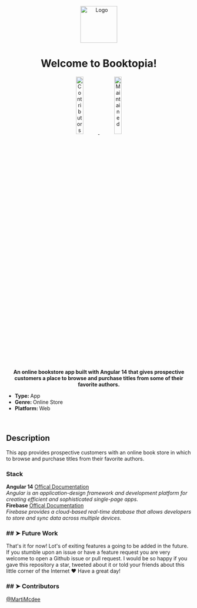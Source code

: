 <div align="center">
  <img id="logo" src="" alt="Logo" width="100"
    height="100" />
</div>
</p>
<h1 align="center">Welcome to Booktopia!</h1>
<p>
  <a href="https://github.com/marti-mcdee/readme/graphs/contributors">
    <div align="center"><img alt="Contributors" src="https://img.shields.io/github/contributors/andreasbm/readme.svg"
        height="20%" />
  </a>
  <a href="https://github.com/marti-mcdee/readme/graphs/commit-activity">
    <img alt="Maintained" src="https://img.shields.io/badge/Maintained%3F-yes-green.svg" height="20%" />
    </div>
  </a>
</p>

<p align="center">
  <b>An online bookstore app built with Angular 14 that gives prospective customers a place to browse and purchase titles from some of their favorite authors.</b></br>
  <sub>
    <ul>
      <li><b>Type: </b><span> App</span></li>
      <li><b>Genre: </b><span> Online Store</span></li>
      <li><b>Platform: </b><span> Web</span></li>
    </ul>
  </sub>
</p>

<br />
<h2>Description</h2>
This app provides prospective customers with an online book store in which to browse and purchase titles from their favorite authors.
<br />

<h3>Stack</h3>
<strong>Angular 14</strong>
<a href="https://angular.io/docs"> Offical Documentation </a><br />
<em>Angular is an application-design framework and development platform for creating efficient and sophisticated single-page apps.</em><br />
<strong>Firebase</strong>
<a href="https://firebase.google.com/docs"> Offical Documentation </a><br />
<em>Firebase provides a cloud-based real-time database that allows developers to store and sync data across multiple devices.</em>
<br />

<h3>## ➤ Future Work</h3>
That's it for now! Lot's of exiting features a going to be added in the future. If you stumble upon an issue or
have a feature request you are very welcome to open a Github issue or pull request. I would be so happy if you
gave this repository a star, tweeted about it or told your friends about this little corner of the Internet ❤️
Have a great day!
<br />

<h3>## ➤ Contributors</h3>
<a href="https://twitter.com/MartiMcdee" target="_blank">@MartiMcdee</a>
